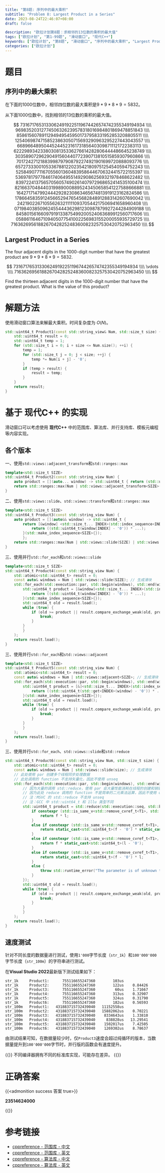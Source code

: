 ```yaml
---
title: "第8题: 序列中的最大乘积"
subtitle: "Problem 8: Largest Product in a Series"
date: 2023-08-24T22:46:07+08:00
draft: false

description: "欧拉计划第8题：求相邻的13位数的乘积的最大值"
tags: ["欧拉计划", "第1-99题", "滑动窗口", "现代C++"]
keywords: ["欧拉计划", "第8题", "滑动窗口", "序列中的最大乘积", "Largest Product in a Series", "现代C++", "Modern C++"]
categories: ["欧拉计划"]
---
```

# 题目

## 序列中的最大乘积

在下面的$1000$位数中，相邻四位数的最大乘积是$9\ast9\ast8\ast9=5832$。

从下面$1000$位数中，找到相邻的$13$位数的乘积的最大值。

$$
73167176531330624919225119674426574742355349194934 \\\\
96983520312774506326239578318016984801869478851843 \\\\
85861560789112949495459501737958331952853208805511 \\\\
12540698747158523863050715693290963295227443043557 \\\\
66896648950445244523161731856403098711121722383113 \\\\
62229893423380308135336276614282806444486645238749 \\\\
30358907296290491560440772390713810515859307960866 \\\\
70172427121883998797908792274921901699720888093776 \\\\
65727333001053367881220235421809751254540594752243 \\\\
52584907711670556013604839586446706324415722155397 \\\\
53697817977846174064955149290862569321978468622482 \\\\
83972241375657056057490261407972968652414535100474 \\\\
82166370484403199890008895243450658541227588666881 \\\\
16427171479924442928230863465674813919123162824586 \\\\
17866458359124566529476545682848912883142607690042 \\\\
24219022671055626321111109370544217506941658960408 \\\\
07198403850962455444362981230987879927244284909188 \\\\
84580156166097919133875499200524063689912560717606 \\\\
05886116467109405077541002256983155200055935729725 \\\\
71636269561882670428252483600823257530420752963450 \\\\
$$


## Largest Product in a Series

The four adjacent digits in the $1000$-digit number that have the greatest product are $9\ast9\ast8\ast9=5832$.

$$
73167176531330624919225119674426574742355349194934 \\\\
\vdots \\\\
71636269561882670428252483600823257530420752963450 \\\\
$$

Find the thirteen adjacent digits in the $1000$-digit number that have the greatest product. What is the value of this product?

# 解题方法

使用滑动窗口算法来解最大乘积。时间复杂度为 $O(N)$。

```cpp
std::uint64_t Product1(const std::string_view& Num, std::size_t size) {
    std::uint64_t result = 0;
    std::uint64_t temp = 1;
    for (std::size_t i = 0; i + size <= Num.size(); ++i) {
        temp = 1;
        for (std::size_t j = 0; j < size; ++j) {
            temp *= Num[i + j] - '0';
        }
        if (temp > result) {
            result = temp;
        }
    }
    return result;
}
```

# 基于 **现代C++** 的实现

滑动窗口可以考虑使用 **现代C++** 中的范围库、算法库、并行支持库、模板元编程等内容实现。

## 各个版本

一、使用`std::views::adjacent_transform`和`std::ranges::max`

```cpp
template<std::size_t SIZE>
std::uint64_t Product2(const std::string_view Num) {
    auto product = [](auto... window) -> std::uint64_t { return (std::uint64_t(window - '0') * ...); };
    return std::ranges::max(Num | std::views::adjacent_transform<SIZE>(product));
}
```

二、使用`std::views::slide`、`std::views::transform`和`std::ranges::max`

```cpp
template<std::size_t SIZE>
std::uint64_t Product3(const std::string_view Num) {
    auto product = [](auto&& window) -> std::uint64_t {
        return [&window] <std::size_t... INDEX>(std::index_sequence<INDEX...>) -> std::uint64_t {
            return ((std::uint64_t(window[INDEX] - '0')) * ...);
        }(std::make_index_sequence<SIZE>{});
        };
    return std::ranges::max(Num | std::views::slide(SIZE) | std::views::transform(product));
}
```

三、使用并行`std::for_each`和`std::views::slide`

```cpp
template<std::size_t SIZE>
std::uint64_t Product4(const std::string_view Num) {
    std::atomic<std::uint64_t> result = 0;
    const auto& windows = Num | std::views::slide(SIZE); // 生成滑块
    std::for_each(std::execution::par, std::begin(windows), std::end(windows), [&result](auto&& window) {
        std::uint64_t product = [&window]<std::size_t... INDEX>(std::index_sequence<INDEX...>) -> std::uint64_t {
            return ((std::uint64_t(window[INDEX] - '0')) * ...);
        }(std::make_index_sequence<SIZE>{});
        std::uint64_t old = result.load();
        while (true) {
            if (old >= product || result.compare_exchange_weak(old, product)) {
                break;
            }
        }
        }
    );
    return result.load();
}
```

三、使用并行`std::for_each`和`std::views::adjacent`

```cpp
template<std::size_t SIZE>
std::uint64_t Product5(const std::string_view Num) {
    std::atomic<std::uint64_t> result = 0;
    const auto& windows = Num | std::views::adjacent<SIZE>; // 生成滑块
    std::for_each(std::execution::par, std::begin(windows), std::end(windows), [&result](auto&& window) {
        std::uint64_t product = [&]<std::size_t... INDEX>(std::index_sequence<INDEX...>) -> std::uint64_t {
            return ((std::uint64_t(std::get<INDEX>(window) - '0')) * ...);
        }(std::make_index_sequence<SIZE>{});
        std::uint64_t old = result.load();
        while (true) {
            if (old >= product || result.compare_exchange_weak(old, product)) {
                break;
            }
        }
        }
    );
    return result.load();
}
```

三、使用并行`std::for_each`、`std::views::slide`和`std::reduce`

```cpp
std::uint64_t Product6(const std::string_view Num, std::size_t size) {
    std::atomic<std::uint64_t> result = 0;
    const auto& windows = Num | std::views::slide(size); // 生成滑块
    // 此处使用 par 创建多个线程同步处理数据
    // 此处调用的 function 不支持矢量化，因此不使用 unseq
    std::for_each(std::execution::par, std::begin(windows), std::end(windows), [&result](std::ranges::viewable_range auto&& window) {
        // 因为大量的调用 std::reduce，使用 par 会大量性能消耗在线程的创建和销毁上
        // 因为此处 reduce 调用的 function 不是简单的二元乘法运算，因此不使用 unseq
        // 注：MSVC 的 std::reduce 不支持 unseq
        // 注：GCC 中 std::uint64_t 和 1llu 类型不同
        std::uint64_t product = std::reduce(std::execution::seq, std::begin(window), std::end(window), std::uint64_t(1llu), []<class T1, class T2>(T1 f, T2 l) -> std::uint64_t {
            if constexpr (std::is_same_v<std::remove_cvref_t<T1>, std::uint64_t> && std::is_same_v<std::remove_cvref_t<T2>, std::uint64_t>) {
                return f * l;
            }
            else if constexpr (std::is_same_v<std::remove_cvref_t<T1>, char> && std::is_same_v<std::remove_cvref_t<T2>, char>) {
                return static_cast<std::uint64_t>(f - '0') * static_cast<std::uint64_t>(l - '0');
            }
            else if constexpr (std::is_same_v<std::remove_cvref_t<T1>, std::uint64_t> && std::is_same_v<std::remove_cvref_t<T2>, char>) {
                return f * static_cast<std::uint64_t>(l - '0');
            }
            else if constexpr (std::is_same_v<std::remove_cvref_t<T1>, char> && std::is_same_v<std::remove_cvref_t<T2>, std::uint64_t>) {
                return static_cast<std::uint64_t>(f - '0') * l;
            }
            else {
                throw std::runtime_error("The parameter is of unknown type.");
            }
        });
        std::uint64_t old = result.load();
        while (true) {
            if (old >= product || result.compare_exchange_weak(old, product)) {
                break;
            }
        }
        }
    );
    return result.load();
}
```

## 速度测试

针对不同长度的数据量进行测试，使用`1'000`字节长度（`str_1k`）和`100'000'000`字节长度（`str_100m`）的字符串进行测试。

在**Visual Studio 2022**最新版下测试结果如下：

```text
str_1k     Product1:      755116655247360        103us
str_1k     Product2:      755116655247360        122us    0.84426
str_1k     Product3:      755116655247360         60us    1.71667
str_1k     Product4:      755116655247360        313us    0.32907
str_1k     Product5:      755116655247360        324us    0.31790
str_1k     Product6:      755116655247360        182us    0.56593
str_100m   Product1:   431883715732439040   11152558us
str_100m   Product2:   431883715732439040   15882062us    0.70221
str_100m   Product3:   431883715732439040    8334643us    1.33810
str_100m   Product4:   431883715732439040     838828us   13.29541
str_100m   Product5:   431883715732439040    1502017us    7.42505
str_100m   Product6:   431883715732439040    1269302us    8.78637
```

由测试结果可知，在数据量较少时，仅`Product3`速度会超过纯循环的版本，当数据量提升到`100'000'000`字节时，并行版的函数会有速度提升。

{{<admonition>}}
不同编译器拥有不同的标准库实现，可能存在差异。
{{</admonition>}}

<div class="hide">

# 正确答案

{{<admonition success 答案 true>}}

**23514624000**

{{</admonition >}}

</div>

# 参考链接

- [cppreference - 范围库 - 中文](https://zh.cppreference.com/w/cpp/ranges)
- [cppreference - 范围库 - 英文](http://en.cppreference.com/w/cpp/ranges)
- [cppreference - 算法库 - 中文](https://zh.cppreference.com/w/cpp/algorithm)
- [cppreference - 算法库 - 英文](https://en.cppreference.com/w/cpp/algorithm)
